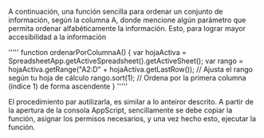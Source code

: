 A continuación, una función sencilla para ordenar un conjunto de información, según la columna A, donde mencione algún parámetro que permita ordenar alfabéticamente la información. Esto, para lograr mayor accesibilidad a la información

'''''
function ordenarPorColumnaA() {
  var hojaActiva = SpreadsheetApp.getActiveSpreadsheet().getActiveSheet();
  var rango = hojaActiva.getRange("A2:D" + hojaActiva.getLastRow()); // Ajusta el rango según tu hoja de cálculo
  rango.sort(1); // Ordena por la primera columna (índice 1) de forma ascendente
}
'''''

El procedimiento par autilizarla, es similar a lo anteiror descrito. A partir de la apertura de la consola AppScript, sencillamente se debe copiar la función, asignar los permisos necesarios, y una vez hecho esto, ejecutar la función.
